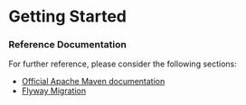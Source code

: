 # Getting Started

### Reference Documentation
For further reference, please consider the following sections:

* [Official Apache Maven documentation](https://maven.apache.org/guides/index.html)
* [Flyway Migration](https://docs.spring.io/spring-boot/docs/{bootVersion}/reference/htmlsingle/#howto-execute-flyway-database-migrations-on-startup)

